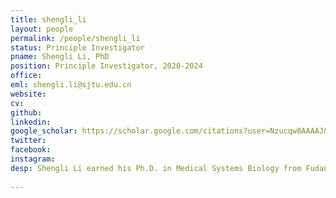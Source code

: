```yaml
---
title: shengli_li
layout: people
permalink: /people/shengli_li
status: Principle Investigator
pname: Shengli Li, PhD
position: Principle Investigator, 2020-2024
office: 
eml: shengli.li@sjtu.edu.cn
website:
cv: 
github:
linkedin:
google_scholar: https://scholar.google.com/citations?user=Nzucqw8AAAAJ&hl=en
twitter: 
facebook: 
instagram:
desp: Shengli Li earned his Ph.D. in Medical Systems Biology from Fudan University in 2018. He then pursued postdoctoral training at the University of Texas Health Science center at Houston from 2018 to 2020. Currently, he is a Principal Investigator with the Shanghai General Hospital affiliated to Shanghai Jiao Tong University School of Medicine. Shengli is a computational biologist specializing in human cancer genetics. His research is centered on the integrative application of state-of-the-art computational biology algorithms and molecular experimental techniques. His aim is to uncover systematic changes and functional elements in human cancer progression, the cancer microenvironment, and the response to anti-cancer therapies.
 
---
```



